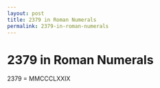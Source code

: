 ```yaml
---
layout: post
title: 2379 in Roman Numerals
permalink: 2379-in-roman-numerals
---
```


# 2379 in Roman Numerals

2379 = MMCCCLXXIX
